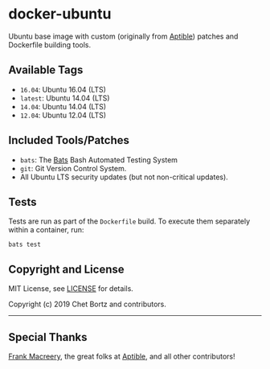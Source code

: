 # docker-ubuntu

<!-- [![Docker Repository on Quay.io](https://quay.io/repository/aptible/ubuntu/status)](https://quay.io/repository/aptible/ubuntu)
[![Build Status](https://travis-ci.org/aptible/docker-ubuntu.svg?branch=master)](https://travis-ci.org/aptible/docker-ubuntu) -->

Ubuntu base image with custom (originally from [Aptible](https://www.aptible.com)) patches and Dockerfile building tools.

<!-- ## Installation and Usage

    docker pull quay.io/aptible/ubuntu
    docker run -i -t quay.io/aptible/ubuntu -->

## Available Tags

* `16.04`: Ubuntu 16.04 (LTS)
* `latest`: Ubuntu 14.04 (LTS)
* `14.04`: Ubuntu 14.04 (LTS)
* `12.04`: Ubuntu 12.04 (LTS)

## Included Tools/Patches

* `bats`: The [Bats](https://github.com/sstephenson/bats) Bash Automated Testing System
* `git`: Git Version Control System.
* All Ubuntu LTS security updates (but not non-critical updates).

## Tests

Tests are run as part of the `Dockerfile` build. To execute them separately within a container, run:

    bats test

<!-- ## Deployment

To push the Docker image to Quay, run the following command:

    make release -->

## Copyright and License

MIT License, see [LICENSE](LICENSE.md) for details.

Copyright (c) 2019 Chet Bortz and contributors.

---

## Special Thanks

[Frank Macreery](https://github.com/fancyremarker), the great folks at [Aptible](https://www.aptible.com), and all other contributors!


